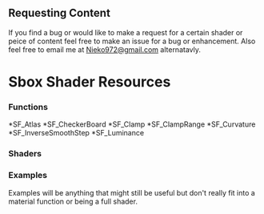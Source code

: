 ## Requesting Content
If you find a bug or would like to make a request for a certain shader or peice of content feel free to make an issue for a bug or enhancement. Also feel free to email me at Nieko972@gmail.com alternatavly.
# Sbox Shader Resources
### Functions
*SF_Atlas
*SF_CheckerBoard
*SF_Clamp
*SF_ClampRange
*SF_Curvature
*SF_InverseSmoothStep
*SF_Luminance
### Shaders
### Examples
Examples will be anything that might still be useful but don't really fit into a material function or being a full shader.
